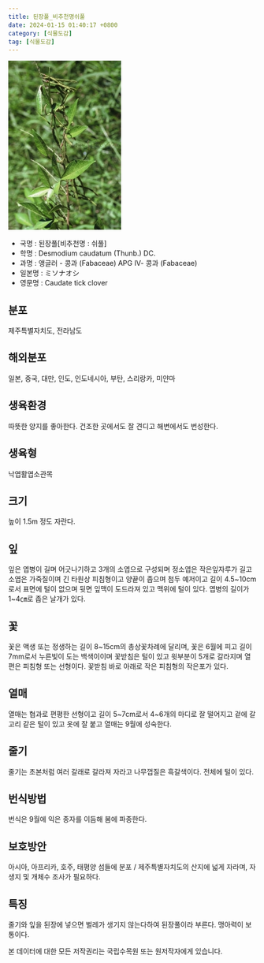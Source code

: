 ```yaml
---
title: 된장풀_비추천명쉬풀
date: 2024-01-15 01:40:17 +0800
category: [식물도감]
tag: [식물도감]
---
```




![된장풀[비추천명 : 쉬풀]](/assets/img/fileUpload/plants/basic/Leguminosae/Desmodium/1905/1_th2.JPG)
- 국명 : 된장풀[비추천명 : 쉬풀]
- 학명 : Desmodium caudatum (Thunb.) DC.
- 과명 : 앵글러 - 콩과 (Fabaceae) APG Ⅳ- 콩과 (Fabaceae)
- 일본명 : ミソナオシ
- 영문명 : Caudate tick clover


## 분포
제주특별자치도, 전라남도
## 해외분포
일본, 중국, 대만, 인도, 인도네시아, 부탄, 스리랑카, 미얀마
## 생육환경
따뜻한 양지를 좋아한다. 건조한 곳에서도 잘 견디고 해변에서도 번성한다.
## 생육형
낙엽활엽소관목
## 크기
높이 1.5m 정도 자란다.
## 잎
잎은 엽병이 길며 어긋나기하고 3개의 소엽으로 구성되며 정소엽은 작은잎자루가 길고 소엽은 가죽질이며 긴 타원상 피침형이고 양끝이 좁으며 첨두 예저이고 길이 4.5~10cm로서 표면에 털이 없으며 뒷면 잎맥이 도드라져 있고 맥위에 털이 있다. 엽병의 길이가 1~4㎝로 좁은 날개가 있다.
## 꽃
꽃은 액생 또는 정생하는 길이 8~15cm의 총상꽃차례에 달리며, 꽃은 6월에 피고 길이 7mm로서 누른빛이 도는 백색이이며 꽃받침은 털이 있고 윗부분이 5개로 갈라지며 열편은 피침형 또는 선형이다. 꽃받침 바로 아래로 작은 피침형의 작은포가 있다.
## 열매
열매는 협과로 편평한 선형이고 길이 5~7cm로서 4~6개의 마디로 잘 떨어지고  겉에 갈고리 같은 털이 있고 옷에 잘 붙고 열매는 9월에 성숙한다.
## 줄기
줄기는 초본처럼 여러 갈래로 갈라져 자라고 나무껍질은 흑갈색이다. 전체에 털이 있다.
## 번식방법
번식은 9월에 익은 종자를 이듬해 봄에 파종한다.
## 보호방안
아시아, 아프리카, 호주, 태평양 섬들에 분포 / 제주특별자치도의 산지에 넓게 자라며, 자생지 및 개체수 조사가 필요하다.
## 특징
줄기와 잎을 된장에 넣으면 벌레가 생기지 않는다하여 된장풀이라 부른다. 맹아력이 보통이다.






본 데이터에 대한 모든 저작권리는 국립수목원 또는 원저작자에게 있습니다.
